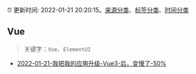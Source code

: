 :alarm_clock: 更新时间: 2022-01-21 20:20:15。[来源分类](../README.md)、[标签分类](../TAGS.md)、[时间分类](../TIMELINE.md)

## Vue


> 关键字：`Vue`、`ElementUI`



- [2022-01-21-我把我的应用升级-Vue3-后，变慢了-50%](https://www.v2ex.com/t/829796) 